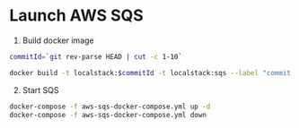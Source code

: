# Launch AWS SQS

1. Build docker image

```bash
commitId=`git rev-parse HEAD | cut -c 1-10`

docker build -t localstack:$commitId -t localstack:sqs --label "commit.id=$commitId" --label "built.at=$(date -u)" .
```

2. Start SQS

```bash
docker-compose -f aws-sqs-docker-compose.yml up -d
docker-compose -f aws-sqs-docker-compose.yml down
```
